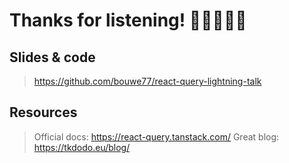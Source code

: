 # Thanks for listening! 🧔🏻‍♂️🙏🏻

## Slides & code
> https://github.com/bouwe77/react-query-lightning-talk

## Resources
> Official docs: https://react-query.tanstack.com/
> Great blog: https://tkdodo.eu/blog/
